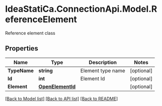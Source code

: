 # IdeaStatiCa.ConnectionApi.Model.ReferenceElement
Reference element class

## Properties

Name | Type | Description | Notes
------------ | ------------- | ------------- | -------------
**TypeName** | **string** | Element type name | [optional] 
**Id** | **int** | Element Id | [optional] 
**Element** | [**OpenElementId**](OpenElementId.md) |  | [optional] 

[[Back to Model list]](../README.md#documentation-for-models) [[Back to API list]](../README.md#documentation-for-api-endpoints) [[Back to README]](../README.md)

